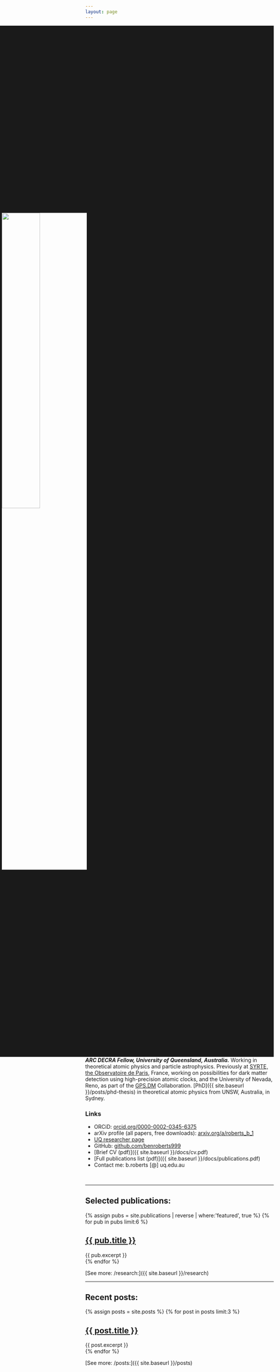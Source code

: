 ```yaml
---
layout: page
---
```


<img align="right" width="45%" src="{{ site.baseurl }}/images/ben.jpg" border="500">

**_ARC DECRA Fellow, University of Queensland, Australia._**
Working in theoretical atomic physics and particle astrophysics. Previously at
[SYRTE, the Observatoire de Paris](https://syrte.obspm.fr),
France, working on possibilities for dark matter detection using high-precision atomic clocks, and the University of Nevada, Reno, as part of the
[GPS.DM](http://www.dereviankogroup.com/gps-dark-matter/) Collaboration.
[PhD]({{ site.baseurl }}/posts/phd-thesis)
in theoretical atomic physics from UNSW, Australia, in Sydney.

### Links
 * ORCiD: [orcid.org/0000-0002-0345-6375](https://orcid.org/0000-0002-0345-6375)
 * arXiv profile (all papers, free downloads): [arxiv.org/a/roberts_b_1](https://arxiv.org/a/roberts_b_1.html)
 * [UQ researcher page](https://researchers.uq.edu.au/researcher/24237)
 * GitHub: [github.com/benroberts999](https://github.com/benroberts999)
 * [Brief CV (pdf)]({{ site.baseurl }}/docs/cv.pdf)
 * [Full publications list (pdf)]({{ site.baseurl }}/docs/publications.pdf)
 * Contact me: b.roberts [@] uq.edu.au



&nbsp;

*********************************************************************

## Selected publications:

<div class="entry">
{% assign pubs = site.publications | reverse | where:'featured', true %}
{% for pub in pubs limit:6 %}
<article class="post">

  <h2><a href="{{ site.baseurl }}{{ pub.url }}">{{ pub.title }}</a></h2>
  <div class="entry">
    {{ pub.excerpt }}
  </div>

</article>
{% endfor %}
</div>

[See more: /research:]({{ site.baseurl }}/research)

*********************************************************************

## Recent posts:

<div class="entry">
{% assign posts = site.posts %}
{% for post in posts limit:3 %}
<article class="post">

  <h2><a href="{{ site.baseurl }}{{ post.url }}">{{ post.title }}</a></h2>
  <div class="entry">
    {{ post.excerpt }}
  </div>

</article>
{% endfor %}
</div>

[See more: /posts:]({{ site.baseurl }}/posts)
